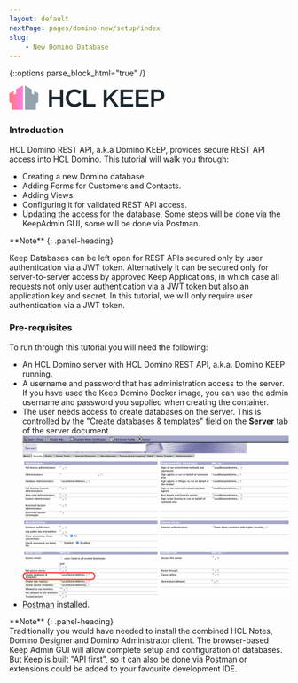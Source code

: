 ```yaml
---
layout: default
nextPage: pages/domino-new/setup/index
slug:
    - New Domino Database
---
```


{::options parse_block_html="true" /}

![Domino KEEP](../../images/HCL_KEEP_lightmode_horiz.svg "HCL Labs - Domino KEEP")

### Introduction

HCL Domino REST API, a.k.a Domino KEEP, provides secure REST API access into HCL Domino. This tutorial will walk you through:  

- Creating a new Domino database.
- Adding Forms for Customers and Contacts.
- Adding Views.
- Configuring it for validated REST API access.
- Updating the access for the database.
Some steps will be done via the KeepAdmin GUI, some will be done via Postman.

<div class="panel panel-info">
**Note**
{: .panel-heading}
<div class="panel-body">

Keep Databases can be left open for REST APIs secured only by user authentication via a JWT token. Alternatively it can be secured only for server-to-server access by approved Keep Applications, in which case all requests not only user authentication via a JWT token but also an application key and secret. In this tutorial, we will only require user authentication via a JWT token.

</div>
</div>

### Pre-requisites

To run through this tutorial you will need the following:

- An HCL Domino server with HCL Domino REST API, a.k.a. Domino KEEP running.
- A username and password that has administration access to the server. If you have used the Keep Domino Docker image, you can use the admin username and password you supplied when creating the container.
- The user needs access to create databases on the server. This is controlled by the "Create databases & templates" field on the **Server** tab of the server document.
![Server document](images/setup/server-doc.png)
- [Postman](https://www.postman.com/) installed.

<div class="panel panel-info">
**Note**
{: .panel-heading}
<div class="panel-body">
Traditionally you would have needed to install the combined HCL Notes, Domino Designer and Domino Administrator client. The browser-based Keep Admin GUI will allow complete setup and configuration of databases. But Keep is built "API first", so it can also be done via Postman or extensions could be added to your favourite development IDE.
</div>
</div>

